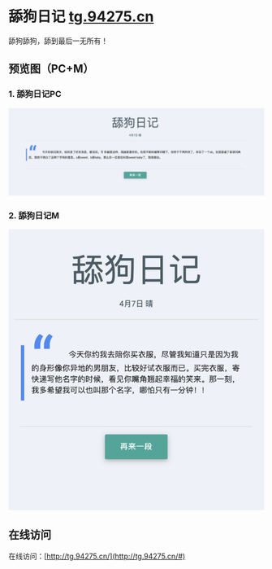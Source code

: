 # 舔狗日记 [tg.94275.cn](https://tg.94275.cn/)

舔狗舔狗，舔到最后一无所有！

## 预览图（PC+M）

### 1. 舔狗日记PC

![舔狗日记PC](./preview/舔狗日记PC.png)

### 2. 舔狗日记M

![舔狗日记](./preview/舔狗日记M.png)

## 在线访问

在线访问：[http://tg.94275.cn/](http://tg.94275.cn/#)
